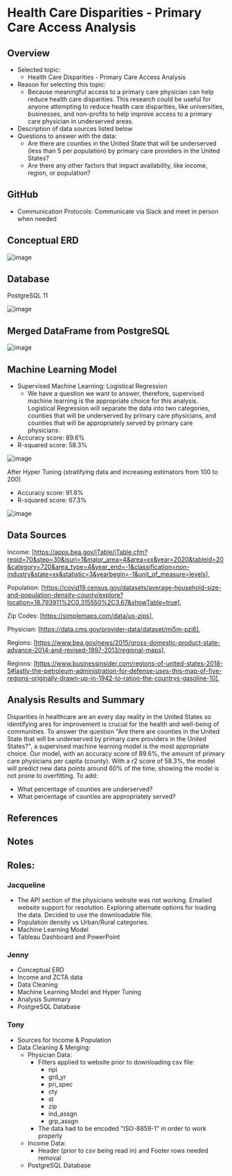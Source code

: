 # Health Care Disparities - Primary Care Access Analysis

## Overview
* Selected topic:
  * Health Care Disparities - Primary Care Access Analysis
* Reason for selecting this topic:
  * Because meaningful access to a primary care physician can help reduce health care disparities. This research could be useful for anyone attempting to reduce health care disparities, like universities, businesses, and non-profits to help improve access to a primary care physician in underserved areas.
* Description of data sources listed below
* Questions to answer with the data:
  * Are there are counties in the United State that will be underserved (less than 5 per population) by primary care providers in the United States?
  * Are there any other factors that impact availability, like income, region, or population?

## GitHub
* Communication Protocols: Communicate via Slack and meet in person when needed

## Conceptual ERD

![image](https://user-images.githubusercontent.com/67409852/154579881-44d03c5b-2a0f-42bb-b6e0-8a4b2d622aa2.png)

## Database
PostgreSQL 11

![image](https://user-images.githubusercontent.com/67409852/154578261-ae821af4-9000-4e11-ae76-958689a9ca9c.png)

## Merged DataFrame from PostgreSQL

![image](https://user-images.githubusercontent.com/67409852/154594548-06c1c284-1284-492b-a761-c2453bea59d5.png)

## Machine Learning Model
* Supervised Machine Learning: Logistical Regression
  * We have a question we want to answer, therefore, supervised machine learning is the appropriate choice for this analysis. Logistical Regression will separate the data into two categories, counties that will be underserved by primary care physicians, and counties that will be appropriately served by primary care physicians.
* Accuracy score: 89.6%
* R-squared score: 58.3%

![image](https://user-images.githubusercontent.com/67409852/154203477-0df29c6d-59cb-444a-8c9a-96c99ec7fb56.png)

After Hyper Tuning (stratifying data and increasing estimators from 100 to 200)
* Accuracy score: 91.8%
* R-squared score: 67.3%

![image](https://user-images.githubusercontent.com/67409852/154868594-716fba52-3934-4a83-b045-e88bb85310ef.png)

## Data Sources
Income: [https://apps.bea.gov/iTable/iTable.cfm?reqid=70&step=30&isuri=1&major_area=4&area=xx&year=2020&tableid=20&category=720&area_type=4&year_end=-1&classification=non-industry&state=xx&statistic=3&yearbegin=-1&unit_of_measure=levels],

Population: [https://covid19.census.gov/datasets/average-household-size-and-population-density-county/explore?location=18.793911%2C0.315550%2C3.67&showTable=true],

Zip Codes: [https://simplemaps.com/data/us-zips],

Physician: [https://data.cms.gov/provider-data/dataset/mj5m-pzi6],

Regions: [https://www.bea.gov/news/2015/gross-domestic-product-state-advance-2014-and-revised-1997-2013/regional-maps],

Regions: [https://www.businessinsider.com/regions-of-united-states-2018-5#lastly-the-petroleum-administration-for-defense-uses-this-map-of-five-regions-originally-drawn-up-in-1942-to-ration-the-countrys-gasoline-10],

## Analysis Results and Summary
Disparities in healthcare are an every day reality in the United States so identifying ares for improvement is crucial for the health and well-being of communities. To answer the question "Are there are counties in the United State that will be underserved by primary care providers in the United States?", a supervised machine learning model is the most appropriate choice. Our model, with an accuracy score of 89.6%, the amount of primary care physicians per capita (county). With a r2 score of 58.3%, the model will predict new data points around 60% of the time, showing the model is not prone to overfitting. 
To add:
- What percentage of counties are underserved?
- What percentage of counties are appropriately served?

## References

## Notes

## Roles:

### Jacqueline
* The API section of the physicians website was not working. Emailed website support for resolution. Exploring alternate options for loading the data. Decided to use the downloadable file. 
* Population density vs Urban/Rural categories.
* Machine Learning Model
* Tableau Dashboard and PowerPoint

### Jenny
* Conceptual ERD
* Income and ZCTA data
* Data Cleaning
* Machine Learning Model and Hyper Tuning
* Analysis Summary
* PostgreSQL Database 

### Tony
* Sources for Income & Population
* Data Cleaning & Merging:
  * Physician Data:
    * Filters applied to website prior to downloading csv file:
      * npi
      * grd_yr
      * pri_spec
      * cty
      * st
      * zip
      * ind_assgn
      * grp_assgn
    * The data had to be encoded "ISO-8859-1" in order to work properly
  * Income Data:
    * Header (prior to csv being read in) and Footer rows needed removal
  * PostgreSQL Database
